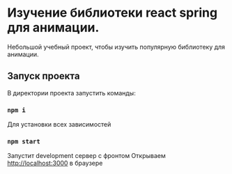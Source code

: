 # Изучение библиотеки react spring для анимации.

Небольшой учебный проект, чтобы изучить популярную библиотеку для анимации.

## Запуск проекта

В директории проекта запустить команды:

### `npm i`

Для установки всех зависимостей

### `npm start`

Запустит development сервер с фронтом
Открываем [http://localhost:3000](http://localhost:3000) в браузере